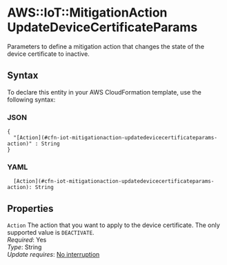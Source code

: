 # AWS::IoT::MitigationAction UpdateDeviceCertificateParams<a name="aws-properties-iot-mitigationaction-updatedevicecertificateparams"></a>

Parameters to define a mitigation action that changes the state of the device certificate to inactive\.

## Syntax<a name="aws-properties-iot-mitigationaction-updatedevicecertificateparams-syntax"></a>

To declare this entity in your AWS CloudFormation template, use the following syntax:

### JSON<a name="aws-properties-iot-mitigationaction-updatedevicecertificateparams-syntax.json"></a>

```
{
  "[Action](#cfn-iot-mitigationaction-updatedevicecertificateparams-action)" : String
}
```

### YAML<a name="aws-properties-iot-mitigationaction-updatedevicecertificateparams-syntax.yaml"></a>

```
  [Action](#cfn-iot-mitigationaction-updatedevicecertificateparams-action): String
```

## Properties<a name="aws-properties-iot-mitigationaction-updatedevicecertificateparams-properties"></a>

`Action`  <a name="cfn-iot-mitigationaction-updatedevicecertificateparams-action"></a>
The action that you want to apply to the device certificate\. The only supported value is `DEACTIVATE`\.  
*Required*: Yes  
*Type*: String  
*Update requires*: [No interruption](https://docs.aws.amazon.com/AWSCloudFormation/latest/UserGuide/using-cfn-updating-stacks-update-behaviors.html#update-no-interrupt)